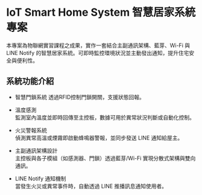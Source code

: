 # IoT Smart Home System 智慧居家系統專案

本專案為物聯網實習課程之成果，實作一套結合主副通訊架構、藍芽、Wi-Fi 與 LINE Notify 的智慧居家系統。可即時監控環境狀況並主動發出通知，提升住宅安全與便利性。

## 系統功能介紹

- 智慧門鎖系統
  透過RFID控制門鎖開關，支援狀態回報。

- 溫度感測  
  監測室內溫度並即時回傳至主控板，數據可用於異常狀況判斷或自動化控制。

- 火災警報系統  
  偵測異常高溫或煙霧即啟動蜂鳴器警報，並同步發送 LINE 通知給屋主。

- 主副通訊架構設計  
  主控板與各子模組（如感測器、門鎖）透過藍芽/Wi-Fi 實現分散式架構與雙向通訊。

- LINE Notify 通知機制  
  當發生火災或異常事件時，自動透過 LINE 推播訊息通知使用者。

